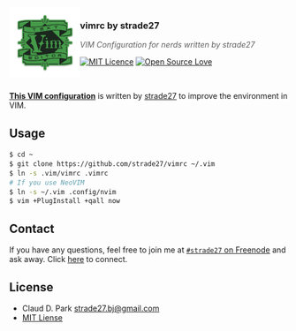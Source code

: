 <img src="https://raw.githubusercontent.com/strade27/vimrc/master/icon.png?v=3&s=200" align="left" width="128px" height="128px"/>

### **vimrc by strade27**
> *VIM Configuration for nerds written by strade27*

[![MIT Licence](https://badges.frapsoft.com/os/mit/mit.svg?v=103)](https://opensource.org/licenses/mit-license.php)
[![Open Source Love](https://badges.frapsoft.com/os/v1/open-source.svg?v=103)](https://github.com/ellerbrock/open-source-badge/)

<br />

[**This VIM configuration**](https://github.com/strade27/vimrc) is written by [strade27](https://github.com/strade27/) to improve the environment in VIM.


## <a name="usage">Usage

```sh
$ cd ~
$ git clone https://github.com/strade27/vimrc ~/.vim
$ ln -s .vim/vimrc .vimrc
# If you use NeoVIM
$ ln -s ~/.vim .config/nvim
$ vim +PlugInstall +qall now
```

## <a name="contact">Contact

If you have any questions, feel free to join me at [`#strade27` on Freenode](irc://irc.freenode.net/strade27) and ask away. Click [here](https://kiwiirc.com/client/irc.freenode.net/strade27) to connect.


## <a name="license">License

- Claud D. Park <strade27.bj@gmail.com>
- [MIT Liense](https://github.com/strade27/node-iamporter/blob/master/LICENSE)

